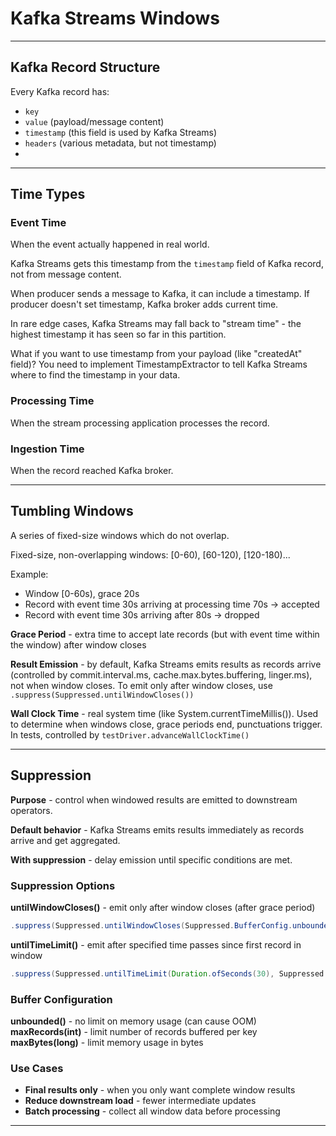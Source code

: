 # Kafka Streams Windows

--------------------------------------------------------------------
## Kafka Record Structure

Every Kafka record has:
- `key`
- `value` (payload/message content)  
- `timestamp` (this field is used by Kafka Streams)
- `headers` (various metadata, but not timestamp)
- 
--------------------------------------------------------------------
## Time Types

### Event Time
When the event actually happened in real world.

Kafka Streams gets this timestamp from the `timestamp` field of Kafka record, not from message content. 

When producer sends a message to Kafka, it can include a timestamp.
If producer doesn't set timestamp, Kafka broker adds current time.

In rare edge cases, Kafka Streams may fall back to "stream time" - the highest timestamp it has seen so far in this partition.

What if you want to use timestamp from your payload (like "createdAt" field)? You need to implement TimestampExtractor to tell Kafka Streams where to find the timestamp in your data.

### Processing Time
When the stream processing application processes the record.

### Ingestion Time
When the record reached Kafka broker.  

--------------------------------------------------------------------
## Tumbling Windows
A series of fixed-size windows which do not overlap.

Fixed-size, non-overlapping windows: [0-60), [60-120), [120-180)...

Example:
- Window [0-60s), grace 20s
- Record with event time 30s arriving at processing time 70s → accepted
- Record with event time 30s arriving after 80s → dropped

**Grace Period** - extra time to accept late records (but with event time within the window) after window closes

**Result Emission** - by default, Kafka Streams emits results as records arrive (controlled by commit.interval.ms, cache.max.bytes.buffering, linger.ms), not when window closes. To emit only after window closes, use `.suppress(Suppressed.untilWindowCloses())`

**Wall Clock Time** - real system time (like System.currentTimeMillis()). Used to determine when windows close, grace periods end, punctuations trigger. In tests, controlled by `testDriver.advanceWallClockTime()`

--------------------------------------------------------------------
## Suppression

**Purpose** - control when windowed results are emitted to downstream operators.

**Default behavior** - Kafka Streams emits results immediately as records arrive and get aggregated.

**With suppression** - delay emission until specific conditions are met.

### Suppression Options

**untilWindowCloses()** - emit only after window closes (after grace period)
```java
.suppress(Suppressed.untilWindowCloses(Suppressed.BufferConfig.unbounded()))
```

**untilTimeLimit()** - emit after specified time passes since first record in window
```java
.suppress(Suppressed.untilTimeLimit(Duration.ofSeconds(30), Suppressed.BufferConfig.unbounded()))
```

### Buffer Configuration

**unbounded()** - no limit on memory usage (can cause OOM)  
**maxRecords(int)** - limit number of records buffered per key  
**maxBytes(long)** - limit memory usage in bytes  

### Use Cases

- **Final results only** - when you only want complete window results
- **Reduce downstream load** - fewer intermediate updates
- **Batch processing** - collect all window data before processing
--------------------------------------------------------------------
